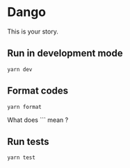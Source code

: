 # Dango

This is your story.

## Run in development mode

```
yarn dev
```

## Format codes

```
yarn format
```

What does ``` mean ?

## Run tests

```
yarn test
```

